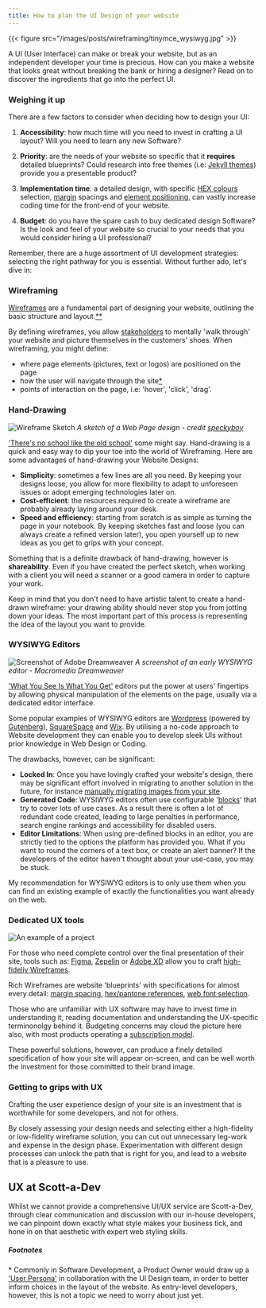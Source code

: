 ```yaml
---
title: How to plan the UI Design of your website
---
```


{{< figure src="/images/posts/wireframing/tinymce_wysiwyg.jpg" >}}

A UI (User Interface) can make or break your website, but as an independent developer your time is precious. How can you make a website that looks great without breaking the bank or hiring a designer? Read on to discover the ingredients that go into the perfect UI.

### Weighing it up

There are a few factors to consider when deciding how to design your UI:

1. **Accessibility**: how much time will you need to invest in crafting a UI layout? Will you need to learn any new Software?

2. **Priority**: are the needs of your website so specific that it **requires** detailed blueprints? Could research into free themes (i.e: [Jekyll themes](https://jamstackthemes.dev/)) provide you a presentable product? 

3. **Implementation time**: a detailed design, with specific [HEX colours](https://www.shutterstock.com/blog/how-hex-colors-work) selection, [margin](https://developer.mozilla.org/en-US/docs/Web/CSS/margin) spacings and [element positioning](https://www.philipwallage.com/article/positioning-strategies-for-uiux-designers-a-comprehensive-guide), can vastly increase coding time for the front-end of your website.

4. **Budget**: do you have the spare cash to buy dedicated design Software? Is the look and feel of your website so crucial to your needs that you would consider hiring a UI professional?

Remember, there are a huge assortment of UI development strategies: selecting the right pathway for you is essential. Without further ado, let's dive in:

### Wireframing

[Wireframes](https://www.interaction-design.org/literature/topics/wireframe#low-fidelity_wireframes-4) are a fundamental part of designing your website, outlining the basic structure and layout.[**](#footnotes)

By defining wireframes, you allow [stakeholders](https://agilemodeling.com/essays/stakeholders.htm) to mentally 'walk through' your website and picture themselves in the customers' shoes. When wireframing, you might define: 
- where page elements (pictures, text or logos) are positioned on the page
- how the user will navigate through the site[*](#footnotes)
- points of interaction on the page, i.e: 'hover', 'click', 'drag'.

### Hand-Drawing

![Wireframe Sketch](/images/posts/wireframing/wireframe-sketch-01.jpg)
_A sketch of a Web Page design - credit [speckyboy](https://speckyboy.com/web-mobile-wireframe-sketch-examples/)_

['There's no school like the old school'](https://makeagif.com/gif/no-school-like-old-school-Evs3Lv) some might say. Hand-drawing is a quick and easy way to dip your toe into the world of Wireframing. Here are some advantages of hand-drawing your Website Designs:

- **Simplicity**: sometimes a few lines are all you need. By keeping your designs loose, you allow for more flexibility to adapt to unforeseen issues or adopt emerging technologies later on.
- **Cost-efficient**: the resources required to create a wireframe are probably already laying around your desk.
- **Speed and efficiency**: starting from scratch is as simple as turning the page in your notebook. By keeping sketches fast and loose (you can always create a refined version later), you open yourself up to new ideas as you get to grips with your concept.

Something that is a definite drawback of hand-drawing, however is **shareability**. Even if you have created the perfect sketch, when working with a client you will need a scanner or a good camera in order to capture your work.

Keep in mind that you don't need to have artistic talent to create a hand-drawn wireframe: your drawing ability should never stop you from jotting down your ideas. The most important part of this process is representing the idea of the layout you want to provide.


### WYSIWYG Editors

![Screenshot of Adobe Dreamweaver](/images/posts/wireframing/dreamweaver.jpg)
_A screenshot of an early WYSIWYG editor - Macromedia Dreamweaver_

['What You See Is What You Get'](https://www.techtarget.com/whatis/definition/WYSIWYG-what-you-see-is-what-you-get) editors put the power at users' fingertips by allowing physical manipulation of the elements on the page, usually via a dedicated editor interface.

Some popular examples of WYSIWYG editors are [Wordpress](https://wordpress.com/) (powered by [Gutenberg](https://github.com/WordPress/gutenberg)), [SquareSpace](https://www.squarespace.com/) and [Wix](https://www.wix.com/). By utilising a no-code approach to Website development they can enable you to develop sleek UIs without prior knowledge in Web Design or Coding.

The drawbacks, however, can be significant:

- **Locked In**: Once you have lovingly crafted your website's design, there may be significant effort involved in migrating to another solution in the future, for instance [manually migrating images from your site](https://wpengine.co.uk/resources/squarespace-to-wordpress/#Step_5_Import_Your_Squarespace_Images_into_WordPress).
- **Generated Code**: WYSIWYG editors often use configurable '[blocks](https://support.squarespace.com/hc/en-us/articles/206543757-Adding-content-with-blocks)' that try to cover lots of use cases. As a result there is often a lot of redundant code created, leading to large penalties in performance, search engine rankings and accessibility for disabled users.
- **Editor Limitations**: When using pre-defined blocks in an editor, you are strictly tied to the options the platform has provided you. What if you want to round the corners of a text box, or create an alert banner? If the developers of the editor haven't thought about your use-case, you may be stuck.

My recommendation for WYSIWYG editors is to only use them when you can find an existing example of exactly the functionalities you want already on the web.

### Dedicated UX tools

![An example of a project](/images/posts/wireframing/figma.png "Figma Example")

For those who need complete control over the final presentation of their site, tools such as: [Figma](https://www.figma.com/), [Zepelin](https://zeplin.io/) or [Adobe XD](https://adobexdplatform.com/) allow you to craft [high-fideliy Wireframes](https://www.justinmind.com/wireframe/low-fidelity-vs-high-fidelity-wireframing-is-paper-dead).

Rich Wireframes are website 'blueprints' with specifications for almost every detail: [margin spacing](https://www.figma.com/community/plugin/742639765059742358/margins), [hex/pantone references](https://support.zeplin.io/en/articles/1444421-organizing-styleguide-colors), [web font selection](https://www.youtube.com/watch?v=_ouj9R_jjig).

Those who are unfamiliar with UX software may have to invest time in understanding it, reading documentation and understanding the UX-specific terminonolgy behind it. Budgeting concerns may cloud the picture here also, with most products operating a [subscription model](https://www.figma.com/pricing/).

These powerful solutions, however, can produce a finely detailed specification of how your site will appear on-screen, and can be well worth the investment for those committed to their brand image.

### Getting to grips with UX

Crafting the user experience design of your site is an investment that is worthwhile for some developers, and not for others. 

By closely assessing your design needs and selecting either a high-fidelity or low-fidelity wireframe solution, you can cut out unnecessary leg-work and expense in the design phase. Experimentation with different design processes can unlock the path that is right for you, and lead to a website that is a pleasure to use.

## UX at Scott-a-Dev

Whilst we cannot provide a comprehensive UI/UX service are Scott-a-Dev, through clear communication and discussion with our in-house developers, we can pinpoint down exactly what style makes your business tick, and hone in on that aesthetic with expert web styling skills.

##### Footnotes
\* Commonly in Software Development, a Product Owner would draw up a ['User Persona'](https://www.techtarget.com/whatis/definition/WYSIWYG-what-you-see-is-what-you-get) in collaboration with the UI Design team, in order to better inform choices in the layout of the website. As entry-level developers, however, this is not a topic we need to worry about just yet.